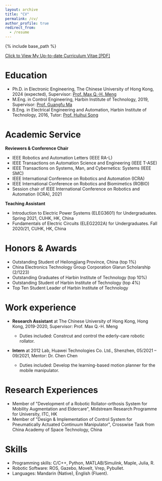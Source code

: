 ```yaml
---
layout: archive
title: "CV"
permalink: /cv/
author_profile: true
redirect_from:
  - /resume
---
```


{% include base_path %}

[Click to View My Up-to-date Curriculum Vitae [PDF]](/files/cv.pdf) 

Education
======
* Ph.D. in Electronic Engineering, The Chinese University of Hong Kong, 2024 (expected), Supervisor: [Prof. Max Q.-H. Meng](https://www.ee.cuhk.edu.hk/~qhmeng/)
* M.Eng. in Control Engineering, Harbin Institute of Technology, 2019, Supervisor: [Prof. Guangfu Ma](http://homepage.hit.edu.cn/maguangfu)
* B.Eng. in Electrical Engineering and Automation, Harbin Institute of Technology, 2016, Tutor: [Prof. Huihui Song](http://homepage.hit.edu.cn/HuihuiSong)


Academic Service
======
**Reviewers & Conference Chair**
- IEEE Robotics and Automation Letters (IEEE RA-L)
- IEEE Transactions on Automation Science and Engineering (IEEE T-ASE)
- IEEE Transactions on Systems, Man, and Cybernetics: Systems (IEEE SMC)
- IEEE International Conference on Robotics and Automation (ICRA)
- IEEE International Conference on Robotics and Biomimetics (ROBIO)
- Session chair of IEEE International Conference on Robotics and Automation (ICRA), 2021

**Teaching Assistant**
- Introduction to Electric Power Systems (ELEG3601) for Undergraduates. Spring 2021, CUHK, HK, China
- Fundamentals of Electric Circuits (ELEG2202A) for Undergraduates. Fall 2020/21, CUHK, HK, China

Honors & Awards
======
- Outstanding Student of Heilongjiang Province, China (top 1%)
- China Electronics Technology Group Corporation Glarun Scholarship (2/1223)
- Outstanding Graduates of Harbin Institute of Technology (top 10%)
- Outstanding Student of Harbin Institute of Technology (top 4%)
- Top Ten Student Leader of Harbin Institute of Technology


Work experience
======
* **Research Assistant** at The Chinese University of Hong Kong, Hong Kong, 2019-2020, Supervisor: Prof. Max Q.-H. Meng
  * Duties included: Constrcut and control the ederly-care robotic rollator. 

* **Intern** at 2012 Lab, Huawei Technologies Co. Ltd., Shenzhen, 05/2021 – 09/2021, Mentor: Dr. Chen Chen
  * Duties included: Develop the learning-based motion planner for the mobile manipulator. 
 
 
Research Experiences
=======
- Member of "Development of a Robotic Rollator-orthosis System for Mobility Augmentation and Eldercare", Midstream Research Programme for University, ITC, HK 
- Member of "Design & Implementation of Control System for Pneumatically Actuated Continuum Manipulator", Crosswise Task from China Academy of Space Technology, China 

Skills
======
* Programming skills: C/C++, Python, MATLAB/Simulink, Maple, Julia, R.
* Robotic Software: ROS, Gazebo, MoveIt, Vrep, Pybullet.
* Languages: Mandarin (Native), English (Fluent).
